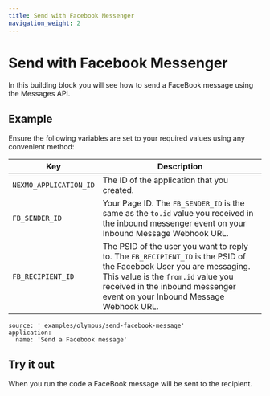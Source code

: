 ```yaml
---
title: Send with Facebook Messenger
navigation_weight: 2
---
```


# Send with Facebook Messenger

In this building block you will see how to send a FaceBook message using the Messages API.

## Example

Ensure the following variables are set to your required values using any convenient method:

Key | Description
-- | --
`NEXMO_APPLICATION_ID` | The ID of the application that you created.
`FB_SENDER_ID` | Your Page ID. The `FB_SENDER_ID` is the same as the `to.id` value you received in the inbound messenger event on your Inbound Message Webhook URL.
`FB_RECIPIENT_ID` | The PSID of the user you want to reply to. The `FB_RECIPIENT_ID` is the PSID of the Facebook User you are messaging. This value is the `from.id` value you received in the inbound messenger event on your Inbound Message Webhook URL.

```building_blocks
source: '_examples/olympus/send-facebook-message'
application:
  name: 'Send a Facebook message'
```

## Try it out

When you run the code a FaceBook message will be sent to the recipient.